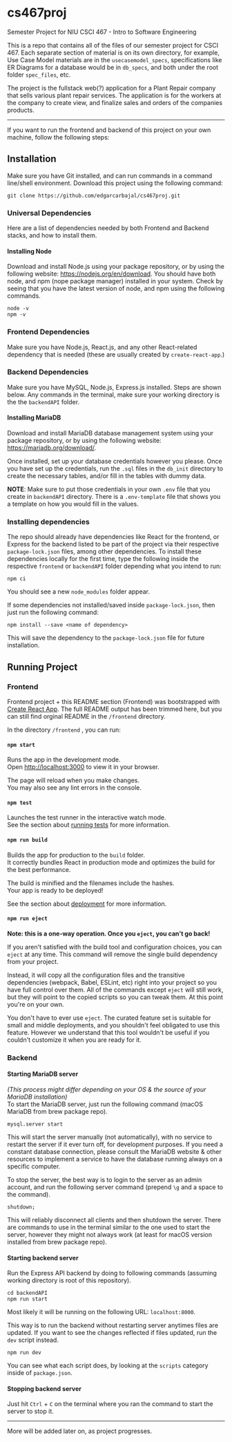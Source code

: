 # cs467proj
Semester Project for NIU CSCI 467 - Intro to Software Engineering

This is a repo that contains all of the files of our semester project for CSCI 467.
Each separate section of material is on its own directory, for example, Use Case Model materials are in the `usecasemodel_specs`, specifications like ER Diagrams for a database would be in `db_specs`, and both under the root folder `spec_files`, etc.

The project is the fullstack web(?) application for a Plant Repair company that sells various plant repair services. The application is for the workers at the company to create view, and finalize sales and orders of the companies products.


---
If you want to run the frontend and backend of this project on your own machine, follow the following steps:

## Installation

Make sure you have Git installed, and can run commands in a command line/shell environment. Download this project using the following command:
```
git clone https://github.com/edgarcarbajal/cs467proj.git
```

### Universal Dependencies
Here are a list of dependencies needed by both Frontend and Backend stacks, and how to install them.

#### Installing Node
Download and install Node.js using your package repository, or by using the following website: https://nodejs.org/en/download.
You should have both node, and npm (nope package manager) installed in your system. Check by seeing that you have the latest version of node, and npm using the following commands.
```
node -v
npm -v
```

### Frontend Dependencies  
Make sure you have Node.js, React.js, and any other React-related dependency that is needed (these are usually created by `create-react-app`.)

### Backend Dependencies  
Make sure you have MySQL, Node.js, Express.js installed. Steps are shown below. Any commands in the terminal, make sure your working
directory is the the `backendAPI` folder.

#### Installing MariaDB
Download and install MariaDB database management system using your package repository, or by using the following website: https://mariadb.org/download/.

Once installed, set up your database credentials however you please. Once you have set up the credentials, run the `.sql` files in the `db_init` directory to create the necessary tables, and/or fill in the tables with dummy data.

**NOTE**: Make sure to put those credentials in your own `.env` file that you create in `backendAPI` directory. There is a `.env-template` file that shows you a template on how you would fill in the values.


### Installing dependencies
The repo should already have dependencies like React for the frontend, or Express for the backend listed to be part of the project via their respective `package-lock.json` files, among other dependencies.  To install these dependencies locally for the first time, type the following inside the respective `frontend` or `backendAPI` folder depending what you intend to run:
```
npm ci
```
You should see a new `node_modules` folder appear.

If some dependencies not installed/saved inside `package-lock.json`, then just run the following command:
```
npm install --save <name of dependency>
```

This will save the dependency to the `package-lock.json` file for future installation.


## Running Project

### Frontend  
Frontend project + this README section (Frontend) was bootstrapped with [Create React App](https://github.com/facebook/create-react-app).
The full README output has been trimmed here, but you can still find orginal README in the `/frontend` directory.

In the directory `/frontend` , you can run:

#### `npm start`

Runs the app in the development mode.\
Open [http://localhost:3000](http://localhost:3000) to view it in your browser.

The page will reload when you make changes.\
You may also see any lint errors in the console.

#### `npm test`

Launches the test runner in the interactive watch mode.\
See the section about [running tests](https://facebook.github.io/create-react-app/docs/running-tests) for more information.

#### `npm run build`

Builds the app for production to the `build` folder.\
It correctly bundles React in production mode and optimizes the build for the best performance.

The build is minified and the filenames include the hashes.\
Your app is ready to be deployed!

See the section about [deployment](https://facebook.github.io/create-react-app/docs/deployment) for more information.

#### `npm run eject`

**Note: this is a one-way operation. Once you `eject`, you can't go back!**

If you aren't satisfied with the build tool and configuration choices, you can `eject` at any time. This command will remove the single build dependency from your project.

Instead, it will copy all the configuration files and the transitive dependencies (webpack, Babel, ESLint, etc) right into your project so you have full control over them. All of the commands except `eject` will still work, but they will point to the copied scripts so you can tweak them. At this point you're on your own.

You don't have to ever use `eject`. The curated feature set is suitable for small and middle deployments, and you shouldn't feel obligated to use this feature. However we understand that this tool wouldn't be useful if you couldn't customize it when you are ready for it.


### Backend 

#### Starting MariaDB server
*(This process might differ depending on your OS & the source of your MariaDB installation)*  
To start the MariaDB server, just run the following command (macOS MariaDB from brew package repo).
```
mysql.server start
```

This will start the server manually (not automatically), with no service to restart the server if it ever turn off, for development purposes. If you need a constant database connection, please consult the MariaDB website & other resources to implement a service to have the database running always on a specific computer.

To stop the server, the best way is to login to the server as an admin account, and run the following server command (prepend `\g` and a space to the command).
```
shutdown;
```

This will reliably disconnect all clients and then shutdown the server. There are commands to use in the terminal similar to the one used to start the server, however they might not always work (at least for macOS version installed from brew package repo).

#### Starting backend server
Run the Express API backend by doing to following commands (assuming working directory is root of this repository).
```
cd backendAPI
npm run start
```

Most likely it will be running on the following URL: `localhost:8000`.

This way is to run the backend without restarting server anytimes files are updated. If you want to see the changes reflected if files updated, run the `dev` script instead.
```
npm run dev
```

You can see what each script does, by looking at the `scripts` category inside of `package.json`.

#### Stopping backend server
Just hit `Ctrl` + `C` on the terminal where you ran the command to start the server to stop it.


---
More will be added later on, as project progresses.
